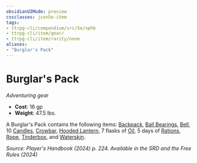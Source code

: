 ```yaml
---
obsidianUIMode: preview
cssclasses: json5e-item
tags:
- ttrpg-cli/compendium/src/5e/xphb
- ttrpg-cli/item/gear/
- ttrpg-cli/item/rarity/none
aliases: 
- "Burglar's Pack"
---
```

# Burglar's Pack
*Adventuring gear*  


- **Cost**: 16 gp
- **Weight**: 47.5 lbs.

A Burglar's Pack contains the following items: [Backpack](Інструменти%20ДМ/CLI/items/backpack-xphb.md), [Ball Bearings](Інструменти%20ДМ/CLI/items/ball-bearings-xphb.md), [Bell](Інструменти%20ДМ/CLI/items/bell-xphb.md), 10 [Candles](Інструменти%20ДМ/CLI/items/candle-xphb.md), [Crowbar](Інструменти%20ДМ/CLI/items/crowbar-xphb.md), [Hooded Lantern](Інструменти%20ДМ/CLI/items/hooded-lantern-xphb.md), 7 flasks of [Oil](Інструменти%20ДМ/CLI/items/oil-xphb.md), 5 days of [Rations](Інструменти%20ДМ/CLI/items/rations-xphb.md), [Rope](Інструменти%20ДМ/CLI/items/rope-xphb.md), [Tinderbox](Інструменти%20ДМ/CLI/items/tinderbox-xphb.md), and [Waterskin](Інструменти%20ДМ/CLI/items/waterskin-xphb.md).

*Source: Player's Handbook (2024) p. 224. Available in the <span title='Systems Reference Document (5.2)'>SRD</span> and the Free Rules (2024)*